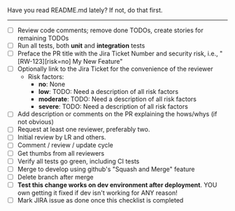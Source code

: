 
<your comments for this PR go here>

Have you read README.md lately? If not, do that first.

---

- [ ] Review code comments; remove done TODOs, create stories for remaining TODOs
- [ ] Run all tests, both **unit** and **integration** tests
- [ ] Preface the PR title with the Jira Ticket Number and security risk, i.e., "[RW-123][risk=no] My New Feature"
- [ ] Optionally link to the Jira Ticket for the convenience of the reviewer
  - Risk factors: 
    - **no**: None 
    - **low**: TODO: Need a description of all risk factors
    - **moderate**: TODO: Need a description of all risk factors
    - **severe**: TODO: Need a description of all risk factors
- [ ] Add description or comments on the PR explaining the hows/whys (if not obvious)
- [ ] Request at least one reviewer, preferably two.
- [ ] Initial review by LR and others.
- [ ] Comment / review / update cycle
- [ ] Get thumbs from all reviewers
- [ ] Verify all tests go green, including CI tests
- [ ] Merge to develop using github's "Squash and Merge" feature
- [ ] Delete branch after merge
- [ ] **Test this change works on dev environment after deployment**. YOU own getting it fixed if dev isn't working for ANY reason!
- [ ] Mark JIRA issue as done once this checklist is completed
